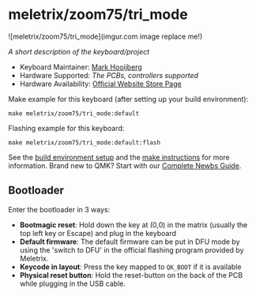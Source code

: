# meletrix/zoom75/tri_mode

![meletrix/zoom75/tri_mode](imgur.com image replace me!)

*A short description of the keyboard/project*

* Keyboard Maintainer: [Mark Hooijberg](https://github.com/MHooijberg)
* Hardware Supported: *The PCBs, controllers supported*
* Hardware Availability: [Official Website Store Page](https://meletrix.com/collections/zoom75-collection)

Make example for this keyboard (after setting up your build environment):

    make meletrix/zoom75/tri_mode:default

Flashing example for this keyboard:

    make meletrix/zoom75/tri_mode:default:flash

See the [build environment setup](https://docs.qmk.fm/#/getting_started_build_tools) and the [make instructions](https://docs.qmk.fm/#/getting_started_make_guide) for more information. Brand new to QMK? Start with our [Complete Newbs Guide](https://docs.qmk.fm/#/newbs).

## Bootloader

Enter the bootloader in 3 ways:

* **Bootmagic reset**: Hold down the key at (0,0) in the matrix (usually the top left key or Escape) and plug in the keyboard
* **Default firmware**: The default firmware can be put in DFU mode by using the 'switch to DFU' in the official flashing program provided by Meletrix.
* **Keycode in layout**: Press the key mapped to `QK_BOOT` if it is available
* **Physical reset button**: Hold the reset-button on the back of the PCB while plugging in the USB cable.
